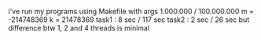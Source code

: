 i've run my programs using Makefile with args 1.000.000 / 100.000.000
m = -214748369 k = 21478369
task1 : 8 sec / 117 sec
task2 : 2 sec / 26 sec
but difference btw 1, 2 and 4 threads is minimal
